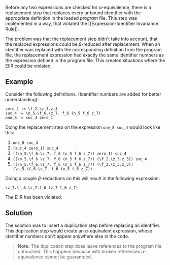 Before any two expressions are checked for $\alpha$-equivalence, there is a replacement step that replaces every unbound identifier with the appropriate definition in the loaded *program* file. This step was implemented in a way, that violated the [[Expression-Identifier Invariance Rule]].

The problem was that the replacement step didn't take into account, that the replaced expressions could be $\beta$-reduced after replacement. When an identifier was replaced with the corresponding definition from the program file, the replacement expression had exactly the same identifier numbers as the expression defined in the program file. This created situations where the EIIR could be violated.

## Example

Consider the following definitions. (Identifier numbers are added for better understanding):
```
zero_1 := \f_2.\z_3.z_3
suc_4 := \n_5.\f_6.\z_7. f_6 (n_5 f_6 z_7)
one_8 := suc_4 zero_1
```

Doing the replacement step on the expression `one_8 suc_4` would look like this:
1. `one_8 suc_4`
2. `(suc_4 zero_1) suc_4`
3. `((\n_5.\f_6.\z_7. f_6 (n_5 f_6 z_7)) zero_1) suc_4`
4. `((\n_5.\f_6.\z_7. f_6 (n_5 f_6 z_7)) (\f_2.\z_3.z_3)) suc_4`
5. `((\n_5.\f_6.\z_7. f_6 (n_5 f_6 z_7)) (\f_2.\z_3.z_3)) (\n_5.\f_6.\z_7. f_6 (n_5 f_6 z_7))`

Doing a couple $\beta$-reductions on this will result in the following expression:
```
\z_7.\f_6.\z_7.f_6 (z_7 f_6 z_7)
```
The EIIR has been violated.

## Solution

The solution was to insert a duplication step before replacing an identifier. This duplication step would create an $\alpha$-equivalent expression, whose identifier numbers don't appear anywhere else in the code.

> **Note:** The duplication step does leave references to the program file untouched. This happens because with broken references $\alpha$-equivalence cannot be guaranteed.

